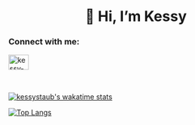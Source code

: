 <h1 align="center">👋 Hi, I’m Kessy</h1>

<h3 align="left">Connect with me:</h3>
<p align="left">
<a href="https://linkedin.com/in/kessy-staub" target="blank"><img align="center" src="https://raw.githubusercontent.com/rahuldkjain/github-profile-readme-generator/master/src/images/icons/Social/linked-in-alt.svg" alt="kessy-staub" height="30" width="40" /></a>
</p>

<br>

[![kessystaub's wakatime stats](https://github-readme-stats.vercel.app/api/wakatime?username=@5b144f4a-9f5f-45ef-b361-0c573c00dfa6)](https://github.com/anuraghazra/github-readme-stats)

[![Top Langs](https://github-readme-stats.vercel.app/api/top-langs/?username=kessystaub&layout=compact)](https://github.com/anuraghazra/github-readme-stats)
